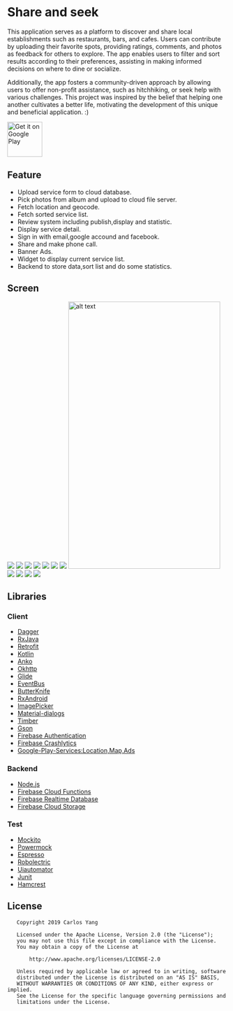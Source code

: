 # Share and seek

This application serves as a platform to discover and share local establishments such as restaurants, bars, and cafes. Users can contribute by uploading their favorite spots, providing ratings, comments, and photos as feedback for others to explore. The app enables users to filter and sort results according to their preferences, assisting in making informed decisions on where to dine or socialize.

Additionally, the app fosters a community-driven approach by allowing users to offer non-profit assistance, such as hitchhiking, or seek help with various challenges. This project was inspired by the belief that helping one another cultivates a better life, motivating the development of this unique and beneficial application. :)

<a href='https://play.google.com/store/apps/details?id=com.me.cl.capstoneproject'><img alt='Get it on Google Play'  height="80" src='https://play.google.com/intl/en_us/badges/images/generic/en_badge_web_generic.png'/></a>
## Feature
* Upload service form to cloud database.
* Pick photos from album and upload to cloud file server.
* Fetch location and geocode.
* Fetch sorted service list.
* Review system including publish,display and statistic.
* Display service detail.
* Sign in with email,google accound and facebook.
* Share and make phone call.
* Banner Ads.
* Widget to display current service list.
* Backend to store data,sort list and do some statistics.
## Screen  
![](../master/read_me_pictures/main_enter.gif)
![](../master/read_me_pictures/main_tag_switch.gif)
![](../master/read_me_pictures/main_to_list.gif)
![](../master/read_me_pictures/list.gif)
![](../master/read_me_pictures/list_to_detail.gif)
![](../master/read_me_pictures/detail.gif)
![](../master/read_me_pictures/main_change_title.gif)
<img src="../master/read_me_pictures/sign.gif" alt="alt text" width="348" height="611">
![](../master/read_me_pictures/free.gif)
![](../master/read_me_pictures/help.gif)
![](../master/read_me_pictures/upload.gif)
![](../master/read_me_pictures/upload_album.gif)
## Libraries
### Client
* [Dagger](https://github.com/google/dagger)
* [RxJava](https://github.com/ReactiveX/RxJava)
* [Retrofit](https://github.com/square/retrofit)
* [Kotlin](https://github.com/JetBrains/kotlin)
* [Anko](https://github.com/Kotlin/anko)
* [Okhttp](https://github.com/square/okhttp)
* [Glide](https://github.com/bumptech/glide)
* [EventBus](https://github.com/greenrobot/EventBus)
* [ButterKnife](https://github.com/JakeWharton/butterknife)
* [RxAndroid](https://github.com/ReactiveX/RxAndroid)
* [ImagePicker](https://github.com/jeasonlzy/ImagePicker)
* [Material-dialogs](https://github.com/afollestad/material-dialogs)
* [Timber](https://github.com/JakeWharton/timber)
* [Gson](https://github.com/google/gson)
* [Firebase Authentication](https://firebase.google.com/docs/auth/?authuser=0)
* [Firebase Crashlytics](https://firebase.google.com/docs/crashlytics/?authuser=0)
* [Google-Play-Services:Location,Map,Ads](https://developers.google.com/android/guides/setup)
### Backend
* [Node.js](https://github.com/nodejs/node)
* [Firebase Cloud Functions](https://firebase.google.com/docs/functions/get-started?authuser=0)
* [Firebase Realtime Database](https://firebase.google.com/docs/database/android/start/?authuser=0)
* [Firebase Cloud Storage](https://firebase.google.com/docs/storage/android/start?authuser=0)
### Test
* [Mockito](https://github.com/mockito/mockito)
* [Powermock](https://github.com/powermock/powermock)
* [Espresso](https://developer.android.com/training/testing/espresso/index.html)
* [Robolectric](https://github.com/robolectric/robolectric)
* [Uiautomator](https://developer.android.com/training/testing/ui-automator.html)
* [Junit](https://github.com/junit-team/junit4)
* [Hamcrest](https://github.com/hamcrest)
## License
```
   Copyright 2019 Carlos Yang

   Licensed under the Apache License, Version 2.0 (the "License");
   you may not use this file except in compliance with the License.
   You may obtain a copy of the License at

       http://www.apache.org/licenses/LICENSE-2.0

   Unless required by applicable law or agreed to in writing, software
   distributed under the License is distributed on an "AS IS" BASIS,
   WITHOUT WARRANTIES OR CONDITIONS OF ANY KIND, either express or implied.
   See the License for the specific language governing permissions and
   limitations under the License.
```
